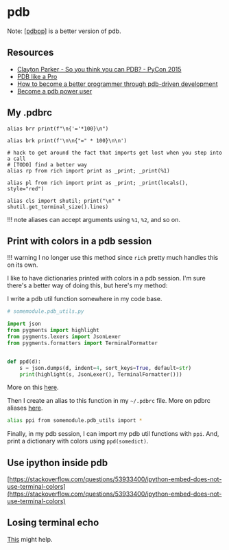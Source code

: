 # pdb

Note: [[pdbpp]] is a better version of pdb.

Resources
---

- [Clayton Parker - So you think you can PDB? - PyCon 2015](https://www.youtube.com/watch?v=P0pIW5tJrRM)
- [PDB like a
    Pro](https://www.youtube.com/watch?v=yOG36Ae_TJ0)
- [How to become a better programmer through
    pdb-driven development](https://www.youtube.com/watch?v=9dyX19r7hJs)
- [Become a pdb power
    user](https://medium.com/instamojo-matters/become-a-pdb-power-user-e3fc4e2774b2)

My .pdbrc
---

```
alias brr print(f"\n{'='*100}\n")

alias brk print(f'\n\n{"=" * 100}\n\n')

# hack to get around the fact that imports get lost when you step into a call
# [TODO] find a better way
alias rp from rich import print as _print; _print(%1)

alias pl from rich import print as _print; _print(locals(), style="red")

alias cls import shutil; print("\n" * shutil.get_terminal_size().lines)
```

!!! note
    aliases can accept arguments using `%1`, `%2`, and so on.

Print with colors in a pdb session
---

!!! warning
    I no longer use this method since `rich` pretty much handles this on its
    own.

I like to have dictionaries printed with colors in a pdb session. I'm sure there's a better way of doing this, but here's my method:

I write a pdb util function somewhere in my code base.

``` python
# somemodule.pdb_utils.py

import json
from pygments import highlight
from pygments.lexers import JsonLexer
from pygments.formatters import TerminalFormatter


def ppd(d):
    s = json.dumps(d, indent=4, sort_keys=True, default=str)
    print(highlight(s, JsonLexer(), TerminalFormatter()))
```

More on this [here](https://stackoverflow.com/questions/26459749/pretty-printing-json-with-ascii-color-in-python).

Then I create an alias to this function in my `~/.pdbrc` file. More on pdbrc aliases [here](https://docs.python.org/3/library/pdb.html#debugger-aliases).

``` bash
alias ppi from somemodule.pdb_utils import *
```

Finally, in my pdb session, I can import my pdb util functions with `ppi`. And, print a dictionary with colors using `ppd(somedict)`.

Use ipython inside pdb
---

[https://stackoverflow.com/questions/53933400/ipython-embed-does-not-use-terminal-colors](https://stackoverflow.com/questions/53933400/ipython-embed-does-not-use-terminal-colors)

Losing terminal echo
---

[ This](https://github.com/saimn/dotfiles/blob/master/pdbrc) might help.

[//begin]: # "Autogenerated link references for markdown compatibility"
[pdbpp]: pdbpp.md "pdbpp"
[//end]: # "Autogenerated link references"